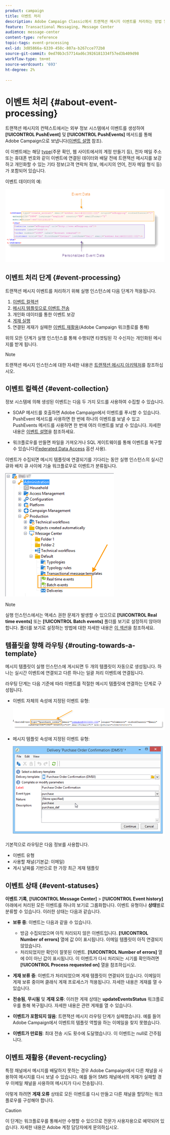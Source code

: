 ```yaml
---
product: campaign
title: 이벤트 처리
description: Adobe Campaign Classic에서 트랜잭션 메시지 이벤트를 처리하는 방법 알아보기
feature: Transactional Messaging, Message Center
audience: message-center
content-type: reference
topic-tags: event-processing
exl-id: 3d85866a-6339-458c-807a-b267cce772b8
source-git-commit: 0ed70b3c57714ad6c3926181334f57ed3b409d98
workflow-type: tm+mt
source-wordcount: '693'
ht-degree: 2%

---
```


# 이벤트 처리 {#about-event-processing}



트랜잭션 메시지의 컨텍스트에서는 외부 정보 시스템에서 이벤트를 생성하여 **[!UICONTROL PushEvent]** 및 **[!UICONTROL PushEvents]** 메서드를 통해 Adobe Campaign으로 보냅니다([이벤트 설명](../../message-center/using/event-description.md) 참조).

이 이벤트에는 해당 [type](../../message-center/using/creating-event-types.md)(주문 확인, 웹 사이트에서의 계정 만들기 등), 전자 메일 주소 또는 휴대폰 번호와 같이 이벤트에 연결된 데이터와 배달 전에 트랜잭션 메시지를 보강하고 개인화할 수 있는 기타 정보(고객 연락처 정보, 메시지의 언어, 전자 메일 형식 등)가 포함되어 있습니다.

이벤트 데이터의 예:

![](assets/messagecenter_events_request_001.png)

## 이벤트 처리 단계 {#event-processing}

트랜잭션 메시지 이벤트를 처리하기 위해 실행 인스턴스에 다음 단계가 적용됩니다.

1. [이벤트 컬렉션](#event-collection)
1. [메시지 템플릿으로 이벤트 전송](#routing-towards-a-template)
1. 개인화 데이터를 통한 이벤트 보강
1. [게재 실행](../../message-center/using/delivery-execution.md)
1. 연결된 게재가 실패한 [이벤트 재활용](#event-recycling)(Adobe Campaign 워크플로를 통해)

위의 모든 단계가 실행 인스턴스를 통해 수행되면 타겟팅된 각 수신자는 개인화된 메시지를 받게 됩니다.

>[!NOTE]
>
>트랜잭션 메시지 인스턴스에 대한 자세한 내용은 [트랜잭션 메시지 아키텍처](../../message-center/using/transactional-messaging-architecture.md)를 참조하십시오.


## 이벤트 컬렉션 {#event-collection}

정보 시스템에 의해 생성된 이벤트는 다음 두 가지 모드를 사용하여 수집할 수 있습니다.

* SOAP 메서드를 호출하면 Adobe Campaign에서 이벤트를 푸시할 수 있습니다. PushEvent 메서드를 사용하면 한 번에 하나의 이벤트를 보낼 수 있고 PushEvents 메서드를 사용하면 한 번에 여러 이벤트를 보낼 수 있습니다. 자세한 내용은 [이벤트 설명](../../message-center/using/event-description.md)을 참조하세요.

* 워크플로우를 만들면 파일을 가져오거나 SQL 게이트웨이를 통해 이벤트를 복구할 수 있습니다([Federated Data Access](../../installation/using/about-fda.md) 옵션 사용).

이벤트가 수집되면 메시지 템플릿에 연결되기를 기다리는 동안 실행 인스턴스의 실시간 큐와 배치 큐 사이에 기술 워크플로우로 이벤트가 분류됩니다.

![](assets/messagecenter_events_queues_001.png)

>[!NOTE]
>
>실행 인스턴스에서는 액세스 권한 문제가 발생할 수 있으므로 **[!UICONTROL Real time events]** 또는 **[!UICONTROL Batch events]** 폴더를 보기로 설정하지 않아야 합니다. 폴더를 보기로 설정하는 방법에 대한 자세한 내용은 [이 섹션](../../platform/using/access-management-folders.md)을 참조하세요.

## 템플릿을 향해 라우팅 {#routing-towards-a-template}

메시지 템플릿이 실행 인스턴스에 게시되면 두 개의 템플릿이 자동으로 생성됩니다. 하나는 실시간 이벤트에 연결되고 다른 하나는 일괄 처리 이벤트에 연결됩니다.

라우팅 단계는 다음 기준에 따라 이벤트를 적절한 메시지 템플릿에 연결하는 단계로 구성됩니다.

* 이벤트 자체의 속성에 지정된 이벤트 유형:

  ![](assets/messagecenter_event_type_001.png)

* 메시지 템플릿 속성에 지정된 이벤트 유형:

  ![](assets/messagecenter_event_type_002.png)

기본적으로 라우팅은 다음 정보를 사용합니다.

* 이벤트 유형
* 사용할 채널(기본값: 이메일)
* 게시 날짜를 기반으로 한 가장 최근 게재 템플릿

## 이벤트 상태 {#event-statuses}

**이벤트 기록**, **[!UICONTROL Message Center]** > **[!UICONTROL Event history]** 아래에서 처리된 모든 이벤트를 하나의 보기로 그룹화합니다. 이벤트 유형이나 **상태**&#x200B;별로 분류할 수 있습니다. 이러한 상태는 다음과 같습니다.

* **보류 중**: 이벤트는 다음과 같을 수 있습니다.

   * 방금 수집되었으며 아직 처리되지 않은 이벤트입니다. **[!UICONTROL Number of errors]** 열에 값 0이 표시됩니다. 이메일 템플릿이 아직 연결되지 않았습니다.
   * 처리되었지만 확인이 잘못된 이벤트. **[!UICONTROL Number of errors]** 열에 0이 아닌 값이 표시됩니다. 이 이벤트가 다시 처리되는 시기를 확인하려면 **[!UICONTROL Process requested on]** 열을 참조하십시오.

* **게재 보류 중**: 이벤트가 처리되었으며 게재 템플릿이 연결되어 있습니다. 이메일이 게재 보류 중이며 클래식 게재 프로세스가 적용됩니다. 자세한 내용은 게재를 열 수 있습니다.
* **전송됨**, **무시됨** 및 **게재 오류**: 이러한 게재 상태는 **updateEventsStatus** 워크플로우를 통해 복구됩니다. 자세한 내용은 관련 게재를 열 수 있습니다.
* **이벤트가 포함되지 않음**: 트랜잭션 메시지 라우팅 단계가 실패했습니다. 예를 들어 Adobe Campaign에서 이벤트의 템플릿 역할을 하는 이메일을 찾지 못했습니다.
* **이벤트가 만료됨**: 최대 전송 시도 횟수에 도달했습니다. 이 이벤트는 null로 간주됩니다.

## 이벤트 재활용 {#event-recycling}

특정 채널에서 메시지를 배달하지 못하는 경우 Adobe Campaign에서 다른 채널을 사용하여 메시지를 다시 보낼 수 있습니다. 예를 들어 SMS 채널에서의 게재가 실패할 경우 이메일 채널을 사용하여 메시지가 다시 전송됩니다.

이렇게 하려면 **게재 오류** 상태로 모든 이벤트를 다시 만들고 다른 채널을 할당하는 워크플로우를 구성해야 합니다.

>[!CAUTION]
>
>이 단계는 워크플로우를 통해서만 수행할 수 있으므로 전문가 사용자용으로 예약되어 있습니다. 자세한 내용은 Adobe 계정 담당자에게 문의하십시오.